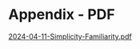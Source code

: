 <object data="/assets/2024-04-11-Simplicity-Familiarity.pdf" width="1000" height="1000" type="application/pdf"></object>

# Appendix - PDF
[2024-04-11-Simplicity-Familiarity.pdf](/assets/2024-04-11-Simplicity-Familiarity.pdf)

<script src="https://utteranc.es/client.js" 
        repo="guitarvydas/guitarvydas.github.io" 
        issue-term="pathname" 
        theme="github-light" 
        crossorigin="anonymous" 
        async> 
</script> 
